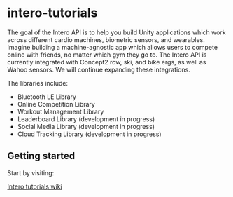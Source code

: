 # intero-tutorials

The goal of the Intero API is to help you build Unity applications which work across different cardio machines, biometric sensors, and wearables. Imagine building a machine-agnostic app which allows users to compete online with friends, no matter which gym they go to. The Intero API is currently integrated with Concept2 row, ski, and bike ergs, as well as Wahoo sensors. We will continue expanding these integrations.

The libraries include:

* Bluetooth LE Library
* Online Competition Library
* Workout Management Library
* Leaderboard Library (development in progress)
* Social Media Library (development in progress)
* Cloud Tracking Library (development in progress)

## Getting started

Start by visiting:

[Intero tutorials wiki](https://github.com/savashito/intero-tutorials/wiki/Getting-Started:-Importing-Intero's-API)

